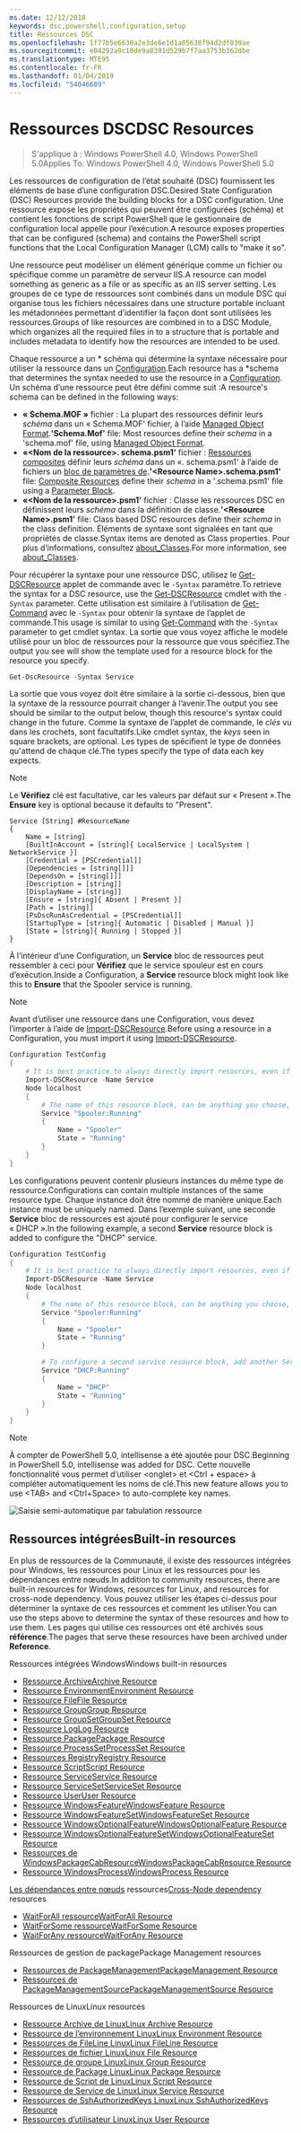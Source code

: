 ```yaml
---
ms.date: 12/12/2018
keywords: dsc,powershell,configuration,setup
title: Ressources DSC
ms.openlocfilehash: 1f77b5e6630a2e3de6e1d1a05638f94d2df039ae
ms.sourcegitcommit: e04292a9c10de9a8391d529b7f7aa3753b362dbe
ms.translationtype: MTE95
ms.contentlocale: fr-FR
ms.lasthandoff: 01/04/2019
ms.locfileid: "54046689"
---
```

# <a name="dsc-resources"></a><span data-ttu-id="bee63-103">Ressources DSC</span><span class="sxs-lookup"><span data-stu-id="bee63-103">DSC Resources</span></span>

><span data-ttu-id="bee63-104">S'applique à : Windows PowerShell 4.0, Windows PowerShell 5.0</span><span class="sxs-lookup"><span data-stu-id="bee63-104">Applies To: Windows PowerShell 4.0, Windows PowerShell 5.0</span></span>

<span data-ttu-id="bee63-105">Les ressources de configuration de l’état souhaité (DSC) fournissent les éléments de base d’une configuration DSC.</span><span class="sxs-lookup"><span data-stu-id="bee63-105">Desired State Configuration (DSC) Resources provide the building blocks for a DSC configuration.</span></span> <span data-ttu-id="bee63-106">Une ressource expose les propriétés qui peuvent être configurées (schéma) et contient les fonctions de script PowerShell que le gestionnaire de configuration local appelle pour l’exécution.</span><span class="sxs-lookup"><span data-stu-id="bee63-106">A resource exposes properties that can be configured (schema) and contains the PowerShell script functions that the Local Configuration Manager (LCM) calls to "make it so".</span></span>

<span data-ttu-id="bee63-107">Une ressource peut modéliser un élément générique comme un fichier ou spécifique comme un paramètre de serveur IIS.</span><span class="sxs-lookup"><span data-stu-id="bee63-107">A resource can model something as generic as a file or as specific as an IIS server setting.</span></span>  <span data-ttu-id="bee63-108">Les groupes de ce type de ressources sont combinés dans un module DSC qui organise tous les fichiers nécessaires dans une structure portable incluant les métadonnées permettant d’identifier la façon dont sont utilisées les ressources.</span><span class="sxs-lookup"><span data-stu-id="bee63-108">Groups of like resources are combined in to a DSC Module, which organizes all the required files in to a structure that is portable and includes metadata to identify how the resources are intended to be used.</span></span>

<span data-ttu-id="bee63-109">Chaque ressource a un \* schéma qui détermine la syntaxe nécessaire pour utiliser la ressource dans un [Configuration](../configurations/configurations.md).</span><span class="sxs-lookup"><span data-stu-id="bee63-109">Each resource has a \*schema that determines the syntax needed to use the resource in a [Configuration](../configurations/configurations.md).</span></span> <span data-ttu-id="bee63-110">Un schéma d’une ressource peut être défini comme suit :</span><span class="sxs-lookup"><span data-stu-id="bee63-110">A resource's schema can be defined in the following ways:</span></span>

- <span data-ttu-id="bee63-111">**« Schema.MOF »** fichier : La plupart des ressources définir leurs *schéma* dans un « Schema.MOF' fichier, à l’aide [Managed Object Format](/windows/desktop/wmisdk/managed-object-format--mof-).</span><span class="sxs-lookup"><span data-stu-id="bee63-111">**'Schema.Mof'** file: Most resources define their *schema* in a 'schema.mof' file, using [Managed Object Format](/windows/desktop/wmisdk/managed-object-format--mof-).</span></span>
- <span data-ttu-id="bee63-112">**«\<Nom de la ressource\>. schema.psm1'** fichier : [Ressources composites](../configurations/compositeConfigs.md) définir leurs *schéma* dans un «<ResourceName>. schema.psm1' à l’aide de fichiers un [bloc de paramètres de](/powershell/module/microsoft.powershell.core/about/about_functions?view=powershell-6#functions-with-parameters).</span><span class="sxs-lookup"><span data-stu-id="bee63-112">**'\<Resource Name\>.schema.psm1'** file: [Composite Resources](../configurations/compositeConfigs.md) define their *schema* in a '<ResourceName>.schema.psm1' file using a [Parameter Block](/powershell/module/microsoft.powershell.core/about/about_functions?view=powershell-6#functions-with-parameters).</span></span>
- <span data-ttu-id="bee63-113">**«\<Nom de la ressource\>.psm1'** fichier : Classe les ressources DSC en définissent leurs *schéma* dans la définition de classe.</span><span class="sxs-lookup"><span data-stu-id="bee63-113">**'\<Resource Name\>.psm1'** file: Class based DSC resources define their *schema* in the class definition.</span></span> <span data-ttu-id="bee63-114">Éléments de syntaxe sont signalées en tant que propriétés de classe.</span><span class="sxs-lookup"><span data-stu-id="bee63-114">Syntax items are denoted as Class properties.</span></span> <span data-ttu-id="bee63-115">Pour plus d’informations, consultez [about_Classes](/powershell/module/psdesiredstateconfiguration/about/about_classes_and_dsc).</span><span class="sxs-lookup"><span data-stu-id="bee63-115">For more information, see [about_Classes](/powershell/module/psdesiredstateconfiguration/about/about_classes_and_dsc).</span></span>

<span data-ttu-id="bee63-116">Pour récupérer la syntaxe pour une ressource DSC, utilisez le [Get-DSCResource](/powershell/module/PSDesiredStateConfiguration/Get-DscResource) applet de commande avec le `-Syntax` paramètre.</span><span class="sxs-lookup"><span data-stu-id="bee63-116">To retrieve the syntax for a DSC resource, use the [Get-DSCResource](/powershell/module/PSDesiredStateConfiguration/Get-DscResource) cmdlet with the `-Syntax` parameter.</span></span> <span data-ttu-id="bee63-117">Cette utilisation est similaire à l’utilisation de [Get-Command](/powershell/module/microsoft.powershell.core/get-command) avec le `-Syntax` pour obtenir la syntaxe de l’applet de commande.</span><span class="sxs-lookup"><span data-stu-id="bee63-117">This usage is similar to using [Get-Command](/powershell/module/microsoft.powershell.core/get-command) with the `-Syntax` parameter to get cmdlet syntax.</span></span> <span data-ttu-id="bee63-118">La sortie que vous voyez affiche le modèle utilisé pour un bloc de ressources pour la ressource que vous spécifiez.</span><span class="sxs-lookup"><span data-stu-id="bee63-118">The output you see will show the template used for a resource block for the resource you specify.</span></span>

```powershell
Get-DscResource -Syntax Service
```

<span data-ttu-id="bee63-119">La sortie que vous voyez doit être similaire à la sortie ci-dessous, bien que la syntaxe de la ressource pourrait changer à l’avenir.</span><span class="sxs-lookup"><span data-stu-id="bee63-119">The output you see should be similar to the output below, though this resource's syntax could change in the future.</span></span> <span data-ttu-id="bee63-120">Comme la syntaxe de l’applet de commande, le *clés* vu dans les crochets, sont facultatifs.</span><span class="sxs-lookup"><span data-stu-id="bee63-120">Like cmdlet syntax, the *keys* seen in square brackets, are optional.</span></span> <span data-ttu-id="bee63-121">Les types de spécifient le type de données qu'attend de chaque clé.</span><span class="sxs-lookup"><span data-stu-id="bee63-121">The types specify the type of data each key expects.</span></span>

> [!NOTE]
> <span data-ttu-id="bee63-122">Le **Vérifiez** clé est facultative, car les valeurs par défaut sur « Present ».</span><span class="sxs-lookup"><span data-stu-id="bee63-122">The **Ensure** key is optional because it defaults to "Present".</span></span>

```output
Service [String] #ResourceName
{
    Name = [string]
    [BuiltInAccount = [string]{ LocalService | LocalSystem | NetworkService }]
    [Credential = [PSCredential]]
    [Dependencies = [string[]]]
    [DependsOn = [string[]]]
    [Description = [string]]
    [DisplayName = [string]]
    [Ensure = [string]{ Absent | Present }]
    [Path = [string]]
    [PsDscRunAsCredential = [PSCredential]]
    [StartupType = [string]{ Automatic | Disabled | Manual }]
    [State = [string]{ Running | Stopped }]
}
```

<span data-ttu-id="bee63-123">À l’intérieur d’une Configuration, un **Service** bloc de ressources peut ressembler à ceci pour **Vérifiez** que le service spouleur est en cours d’exécution.</span><span class="sxs-lookup"><span data-stu-id="bee63-123">Inside a Configuration, a **Service** resource block might look like this to **Ensure** that the Spooler service is running.</span></span>

> [!NOTE]
> <span data-ttu-id="bee63-124">Avant d’utiliser une ressource dans une Configuration, vous devez l’importer à l’aide de [Import-DSCResource](../configurations/import-dscresource.md).</span><span class="sxs-lookup"><span data-stu-id="bee63-124">Before using a resource in a Configuration, you must import it using [Import-DSCResource](../configurations/import-dscresource.md).</span></span>

```powershell
Configuration TestConfig
{
    # It is best practice to always directly import resources, even if the resource is a built-in resource.
    Import-DSCResource -Name Service
    Node localhost
    {
        # The name of this resource block, can be anything you choose, as long as it is of type [String] as indicated by the schema.
        Service "Spooler:Running"
        {
            Name = "Spooler"
            State = "Running"
        }
    }
}
```

<span data-ttu-id="bee63-125">Les configurations peuvent contenir plusieurs instances du même type de ressource.</span><span class="sxs-lookup"><span data-stu-id="bee63-125">Configurations can contain multiple instances of the same resource type.</span></span> <span data-ttu-id="bee63-126">Chaque instance doit être nommé de manière unique.</span><span class="sxs-lookup"><span data-stu-id="bee63-126">Each instance must be uniquely named.</span></span> <span data-ttu-id="bee63-127">Dans l’exemple suivant, une seconde **Service** bloc de ressources est ajouté pour configurer le service « DHCP ».</span><span class="sxs-lookup"><span data-stu-id="bee63-127">In the following example, a second **Service** resource block is added to configure the "DHCP" service.</span></span>

```powershell
Configuration TestConfig
{
    # It is best practice to always directly import resources, even if the resource is a built-in resource.
    Import-DSCResource -Name Service
    Node localhost
    {
        # The name of this resource block, can be anything you choose, as long as it is of type [String] as indicated by the schema.
        Service "Spooler:Running"
        {
            Name = "Spooler"
            State = "Running"
        }

        # To configure a second service resource block, add another Service resource block and use a unique name.
        Service "DHCP:Running"
        {
            Name = "DHCP"
            State = "Running"
        }
    }
}
```

> [!NOTE]
> <span data-ttu-id="bee63-128">À compter de PowerShell 5.0, intellisense a été ajoutée pour DSC.</span><span class="sxs-lookup"><span data-stu-id="bee63-128">Beginning in PowerShell 5.0, intellisense was added for DSC.</span></span> <span data-ttu-id="bee63-129">Cette nouvelle fonctionnalité vous permet d’utiliser \<onglet\> et \<Ctrl + espace\> à compléter automatiquement les noms de clé.</span><span class="sxs-lookup"><span data-stu-id="bee63-129">This new feature allows you to use \<TAB\> and \<Ctrl+Space\> to auto-complete key names.</span></span>

![Saisie semi-automatique par tabulation ressource](../media/resource-tabcompletion.png)

## <a name="built-in-resources"></a><span data-ttu-id="bee63-131">Ressources intégrées</span><span class="sxs-lookup"><span data-stu-id="bee63-131">Built-in resources</span></span>

<span data-ttu-id="bee63-132">En plus de ressources de la Communauté, il existe des ressources intégrées pour Windows, les ressources pour Linux et les ressources pour les dépendances entre nœuds.</span><span class="sxs-lookup"><span data-stu-id="bee63-132">In addition to community resources, there are built-in resources for Windows, resources for Linux, and resources for cross-node dependency.</span></span> <span data-ttu-id="bee63-133">Vous pouvez utiliser les étapes ci-dessus pour déterminer la syntaxe de ces ressources et comment les utiliser.</span><span class="sxs-lookup"><span data-stu-id="bee63-133">You can use the steps above to determine the syntax of these resources and how to use them.</span></span> <span data-ttu-id="bee63-134">Les pages qui utilise ces ressources ont été archivés sous **référence**.</span><span class="sxs-lookup"><span data-stu-id="bee63-134">The pages that serve these resources have been archived under **Reference**.</span></span>

<span data-ttu-id="bee63-135">Ressources intégrées Windows</span><span class="sxs-lookup"><span data-stu-id="bee63-135">Windows built-in resources</span></span>

* [<span data-ttu-id="bee63-136">Ressource Archive</span><span class="sxs-lookup"><span data-stu-id="bee63-136">Archive Resource</span></span>](../reference/resources/windows/archiveResource.md)
* [<span data-ttu-id="bee63-137">Ressource Environment</span><span class="sxs-lookup"><span data-stu-id="bee63-137">Environment Resource</span></span>](../reference/resources/windows/environmentResource.md)
* [<span data-ttu-id="bee63-138">Ressource File</span><span class="sxs-lookup"><span data-stu-id="bee63-138">File Resource</span></span>](../reference/resources/windows/fileResource.md)
* [<span data-ttu-id="bee63-139">Ressource Group</span><span class="sxs-lookup"><span data-stu-id="bee63-139">Group Resource</span></span>](../reference/resources/windows/groupResource.md)
* [<span data-ttu-id="bee63-140">Ressource GroupSet</span><span class="sxs-lookup"><span data-stu-id="bee63-140">GroupSet Resource</span></span>](../reference/resources/windows/groupSetResource.md)
* [<span data-ttu-id="bee63-141">Ressource Log</span><span class="sxs-lookup"><span data-stu-id="bee63-141">Log Resource</span></span>](../reference/resources/windows/logResource.md)
* [<span data-ttu-id="bee63-142">Ressource Package</span><span class="sxs-lookup"><span data-stu-id="bee63-142">Package Resource</span></span>](../reference/resources/windows/packageResource.md)
* [<span data-ttu-id="bee63-143">Ressource ProcessSet</span><span class="sxs-lookup"><span data-stu-id="bee63-143">ProcessSet Resource</span></span>](../reference/resources/windows/ProcessSetResource.md)
* [<span data-ttu-id="bee63-144">Ressources Registry</span><span class="sxs-lookup"><span data-stu-id="bee63-144">Registry Resource</span></span>](../reference/resources/windows/registryResource.md)
* [<span data-ttu-id="bee63-145">Ressource Script</span><span class="sxs-lookup"><span data-stu-id="bee63-145">Script Resource</span></span>](../reference/resources/windows/scriptResource.md)
* [<span data-ttu-id="bee63-146">Ressource Service</span><span class="sxs-lookup"><span data-stu-id="bee63-146">Service Resource</span></span>](../reference/resources/windows/serviceResource.md)
* [<span data-ttu-id="bee63-147">Ressource ServiceSet</span><span class="sxs-lookup"><span data-stu-id="bee63-147">ServiceSet Resource</span></span>](../reference/resources/windows/serviceSetResource.md)
* [<span data-ttu-id="bee63-148">Ressource User</span><span class="sxs-lookup"><span data-stu-id="bee63-148">User Resource</span></span>](../reference/resources/windows/userResource.md)
* [<span data-ttu-id="bee63-149">Ressource WindowsFeature</span><span class="sxs-lookup"><span data-stu-id="bee63-149">WindowsFeature Resource</span></span>](../reference/resources/windows/windowsFeatureResource.md)
* [<span data-ttu-id="bee63-150">Ressource WindowsFeatureSet</span><span class="sxs-lookup"><span data-stu-id="bee63-150">WindowsFeatureSet Resource</span></span>](../reference/resources/windows/windowsFeatureSetResource.md)
* [<span data-ttu-id="bee63-151">Ressource WindowsOptionalFeature</span><span class="sxs-lookup"><span data-stu-id="bee63-151">WindowsOptionalFeature Resource</span></span>](../reference/resources/windows/windowsOptionalFeatureResource.md)
* [<span data-ttu-id="bee63-152">Ressource WindowsOptionalFeatureSet</span><span class="sxs-lookup"><span data-stu-id="bee63-152">WindowsOptionalFeatureSet Resource</span></span>](../reference/resources/windows/windowsOptionalFeatureSetResource.md)
* [<span data-ttu-id="bee63-153">Ressources de WindowsPackageCabResource</span><span class="sxs-lookup"><span data-stu-id="bee63-153">WindowsPackageCabResource Resource</span></span>](../reference/resources/windows/windowsPackageCabResource.md)
* [<span data-ttu-id="bee63-154">Ressource WindowsProcess</span><span class="sxs-lookup"><span data-stu-id="bee63-154">WindowsProcess Resource</span></span>](../reference/resources/windows/windowsProcessResource.md)

<span data-ttu-id="bee63-155">[Les dépendances entre nœuds](../configurations/crossNodeDependencies.md) ressources</span><span class="sxs-lookup"><span data-stu-id="bee63-155">[Cross-Node dependency](../configurations/crossNodeDependencies.md) resources</span></span>

* [<span data-ttu-id="bee63-156">WaitForAll ressource</span><span class="sxs-lookup"><span data-stu-id="bee63-156">WaitForAll Resource</span></span>](../reference/resources/windows/waitForAllResource.md)
* [<span data-ttu-id="bee63-157">WaitForSome ressource</span><span class="sxs-lookup"><span data-stu-id="bee63-157">WaitForSome Resource</span></span>](../reference/resources/windows/waitForSomeResource.md)
* [<span data-ttu-id="bee63-158">WaitForAny ressource</span><span class="sxs-lookup"><span data-stu-id="bee63-158">WaitForAny Resource</span></span>](../reference/resources/windows/waitForAnyResource.md)

<span data-ttu-id="bee63-159">Ressources de gestion de package</span><span class="sxs-lookup"><span data-stu-id="bee63-159">Package Management resources</span></span>

* [<span data-ttu-id="bee63-160">Ressources de PackageManagement</span><span class="sxs-lookup"><span data-stu-id="bee63-160">PackageManagement Resource</span></span>](../reference/resources/packagemanagement/PackageManagementDscResource.md)
* [<span data-ttu-id="bee63-161">Ressources de PackageManagementSource</span><span class="sxs-lookup"><span data-stu-id="bee63-161">PackageManagementSource Resource</span></span>](../reference/resources/packagemanagement/PackageManagementSourceDscResource.md)

<span data-ttu-id="bee63-162">Ressources de Linux</span><span class="sxs-lookup"><span data-stu-id="bee63-162">Linux resources</span></span>

* [<span data-ttu-id="bee63-163">Ressource Archive de Linux</span><span class="sxs-lookup"><span data-stu-id="bee63-163">Linux Archive Resource</span></span>](../reference/resources/linux/lnxArchiveResource.md)
* [<span data-ttu-id="bee63-164">Ressource de l’environnement Linux</span><span class="sxs-lookup"><span data-stu-id="bee63-164">Linux Environment Resource</span></span>](../reference/resources/linux/lnxEnvironmentResource.md)
* [<span data-ttu-id="bee63-165">Ressources de FileLine Linux</span><span class="sxs-lookup"><span data-stu-id="bee63-165">Linux FileLine Resource</span></span>](../reference/resources/linux/lnxFileLineResource.md)
* [<span data-ttu-id="bee63-166">Ressources de fichier Linux</span><span class="sxs-lookup"><span data-stu-id="bee63-166">Linux File Resource</span></span>](../reference/resources/linux/lnxFileResource.md)
* [<span data-ttu-id="bee63-167">Ressource de groupe Linux</span><span class="sxs-lookup"><span data-stu-id="bee63-167">Linux Group Resource</span></span>](../reference/resources/linux/lnxGroupResource.md)
* [<span data-ttu-id="bee63-168">Ressource de Package Linux</span><span class="sxs-lookup"><span data-stu-id="bee63-168">Linux Package Resource</span></span>](../reference/resources/linux/lnxPackageResource.md)
* [<span data-ttu-id="bee63-169">Ressource de Script de Linux</span><span class="sxs-lookup"><span data-stu-id="bee63-169">Linux Script Resource</span></span>](../reference/resources/linux/lnxScriptResource.md)
* [<span data-ttu-id="bee63-170">Ressource de Service de Linux</span><span class="sxs-lookup"><span data-stu-id="bee63-170">Linux Service Resource</span></span>](../reference/resources/linux/lnxServiceResource.md)
* [<span data-ttu-id="bee63-171">Ressources de SshAuthorizedKeys Linux</span><span class="sxs-lookup"><span data-stu-id="bee63-171">Linux SshAuthorizedKeys Resource</span></span>](../reference/resources/linux/lnxSshAuthorizedKeysResource.md)
* [<span data-ttu-id="bee63-172">Ressources d’utilisateur Linux</span><span class="sxs-lookup"><span data-stu-id="bee63-172">Linux User Resource</span></span>](../reference/resources/linux/lnxUserResource.md)
